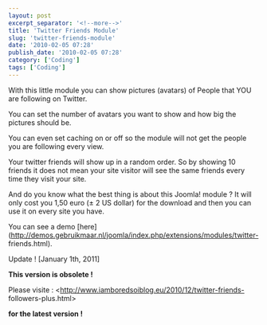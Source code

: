 ```yaml
---
layout: post
excerpt_separator: '<!--more-->'
title: 'Twitter Friends Module'
slug: 'twitter-friends-module'
date: '2010-02-05 07:28'
publish_date: '2010-02-05 07:28'
category: ['Coding']
tags: ['Coding']
---
```

With this little module you can show pictures (avatars) of People that YOU are
following on Twitter.

You can set the number of avatars you want to show and how big the pictures
should be.  
  
You can even set caching on or off so the module will not get the people you
are following every view.

Your twitter friends will show up in a random order. So by showing 10 friends
it does not mean your site visitor will see the same friends every time they
visit your site.

And do you know what the best thing is about this Joomla! module ? It will
only cost you 1,50 euro (± 2 US dollar) for the download and then you can use
it on every site you have.

You can see a demo
[here](http://demos.gebruikmaar.nl/joomla/index.php/extensions/modules/twitter-
friends.html).

Update ! [January 1th, 2011]

 **This version is obsolete !**

Please visite : <http://www.iamboredsoiblog.eu/2010/12/twitter-friends-
followers-plus.html>

**for the latest version !**

